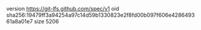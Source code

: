 version https://git-lfs.github.com/spec/v1
oid sha256:19479ff3a94254a97c14d59b1330823e2f8fd00b097f606e428649361a8a01e7
size 5206
